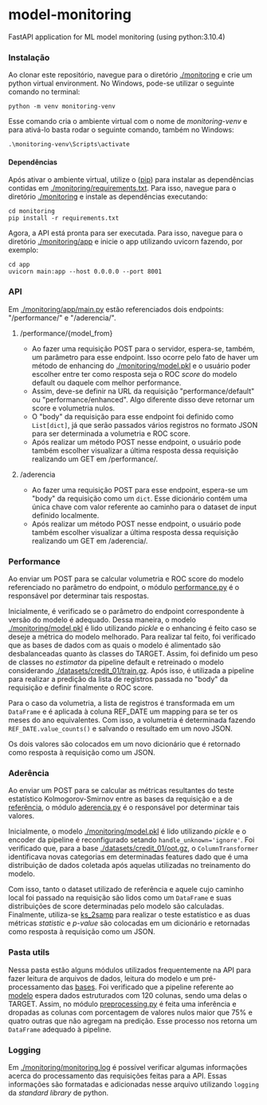 # model-monitoring
 FastAPI application for ML model monitoring (using python:3.10.4)
 
### Instalação
Ao clonar este repositório, navegue para o diretório [./monitoring](monitoring) e crie um python virtual environment. No Windows, pode-se utilizar o seguinte comando no terminal:
 
```
python -m venv monitoring-venv
```
 
Esse comando cria o ambiente virtual com o nome de *monitoring-venv* e para ativá-lo basta rodar o seguinte comando, também no Windows:
 
```
.\monitoring-venv\Scripts\activate
```

#### Dependências

Após ativar o ambiente virtual, utilize o ([pip](https://pip.pypa.io/en/stable/installation/)) para instalar as dependências contidas em [./monitoring/requirements.txt](monitoring/requirements.txt). Para isso, navegue para o diretório [./monitoring](monitoring) e instale as dependências executando:

```
cd monitoring
pip install -r requirements.txt
```

Agora, a API está pronta para ser executada. Para isso, navegue para o diretório [./monitoring/app](monitoring/app) e inicie o app utilizando uvicorn fazendo, por exemplo:

```
cd app
uvicorn main:app --host 0.0.0.0 --port 8001
```

### API

Em [./monitoring/app/main.py](monitoring/app/main.py) estão referenciados dois endpoints: "/performance/" e "/aderencia/".

1. /performance/{model_from}
   - Ao fazer uma requisição POST para o servidor, espera-se, também, um parâmetro para esse endpoint. Isso ocorre pelo fato de haver um método de enhancing do [./monitoring/model.pkl](monitoring/model.pkl) e o usuário poder escolher entre ter como resposta seja o ROC *score* do modelo default ou daquele com melhor performance.
   - Assim, deve-se definir na URL da requisição "performance/default" ou "performance/enhanced". Algo diferente disso deve retornar um score e volumetria nulos.
   - O "body" da requisição para esse endpoint foi definido como ```List[dict]```, já que serão passados vários registros no formato JSON para ser determinada a volumetria e ROC score.
   - Após realizar um método POST nesse endpoint, o usuário pode também escolher visualizar a última resposta dessa requisição realizando um GET em /performance/.
   
2. /aderencia
   - Ao fazer uma requisição POST para esse endpoint, espera-se um "body" da requisição como um  ```dict```. Esse dicionário contém uma única chave com valor referente ao caminho para o dataset de input definido localmente.
   - Após realizar um método POST nesse endpoint, o usuário pode também escolher visualizar a última resposta dessa requisição realizando um GET em /aderencia/.

### Performance

Ao enviar um POST para se calcular volumetria e ROC score do modelo referenciado no parâmetro do endpoint, o módulo [performance.py](monitoring/app/api/endpoints/performance.py) é o responsável por determinar tais respostas.

Inicialmente, é verificado se o parâmetro do endpoint correspondente à versão do modelo é adequado. Dessa maneira, o modelo [./monitoring/model.pkl](monitoring/model.pkl) é lido utilizando *pickle* e o enhancing é feito caso se deseje a métrica do modelo melhorado. Para realizar tal feito, foi verificado que as bases de dados com as quais o modelo é alimentado são desbalanceadas quanto às classes do TARGET. Assim, foi definido um peso de classes no *estimator* da pipeline default e retreinado o modelo considerando [./datasets/credit_01/train.gz](datasets/credit_01/train.gz). Após isso, é utilizada a pipeline para realizar a predição da lista de registros passada no "body" da requisição e definir finalmente o ROC score.

Para o caso da volumetria, a lista de registros é transformada em um ```DataFrame``` e é aplicada à coluna REF_DATE um mapping para se ter os meses do ano equivalentes. Com isso, a volumetria é determinada fazendo ```REF_DATE.value_counts()``` e salvando o resultado em um novo JSON.

Os dois valores são colocados em um novo dicionário que é retornado como resposta à requisição como um JSON.


### Aderência

Ao enviar um POST para se calcular as métricas resultantes do teste estatístico Kolmogorov-Smirnov entre as bases da requisição e a de [referência](datasets/credit_01/test.gz), o módulo [aderencia.py](monitoring/app/api/endpoints/aderencia.py) é o responsável por determinar tais valores.

Inicialmente, o modelo [./monitoring/model.pkl](monitoring/model.pkl) é lido utilizando *pickle* e o encoder da pipeline é reconfigurado setando ```handle_unknown='ignore'```. Foi verificado que, para a base [./datasets/credit_01/oot.gz](datasets/credit_01/train.gz), o ```ColumnTransformer``` identificava novas categorias em determinadas features dado que é uma distribuição de dados coletada após aquelas utilizadas no treinamento do modelo.

Com isso, tanto o dataset utilizado de referência e aquele cujo caminho local foi passado na requisição são lidos como um ```DataFrame``` e suas distribuições de score determinadas pelo modelo são calculadas. Finalmente, utiliza-se [ks_2samp](https://docs.scipy.org/doc/scipy/reference/generated/scipy.stats.ks_2samp.html) para realizar o teste estatístico e as duas métricas *statistic* e *p-value* são colocadas em um dicionário e retornadas como resposta à requisição como um JSON.


### Pasta utils

Nessa pasta estão alguns módulos utilizados frequentemente na API para fazer leitura de arquivos de dados, leitura do modelo e um pré-processamento das [bases](datasets/credit_01). Foi verificado que a pipeline referente ao [modelo](monitoring/model.pkl) espera dados estruturados com 120 colunas, sendo uma delas o TARGET. Assim, no módulo [preprocessing.py](monitoring/app/utils/preprocessing.py) é feita uma inferência e dropadas as colunas com porcentagem de valores nulos maior que 75% e quatro outras que não agregam na predição. Esse processo nos retorna um ```DataFrame``` adequado à pipeline.


### Logging

Em [./monitoring/monitoring.log](monitoring/monitoring.log) é possível verificar algumas informações acerca do processamento das requisições feitas para a API. Essas informações são formatadas e adicionadas nesse arquivo utilizando ```logging``` da *standard library* de python.








